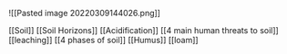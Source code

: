 
![[Pasted image 20220309144026.png]]

[[Soil]]
[[Soil Horizons]]
[[Acidification]]
[[4 main human threats to soil]]
[[leaching]]
[[4 phases of soil]]
[[Humus]]
[[loam]]

